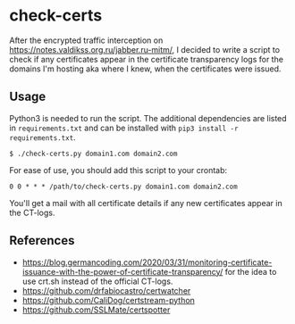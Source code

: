 # check-certs

After the encrypted traffic interception on https://notes.valdikss.org.ru/jabber.ru-mitm/,
I decided to write a script to check if any certificates appear in the 
certificate transparency logs for the domains I'm hosting aka where I knew, when the certificates were issued.

## Usage

Python3 is needed to run the script.
The additional dependencies are listed in `requirements.txt` and can be installed with `pip3 install -r requirements.txt`.

```
$ ./check-certs.py domain1.com domain2.com
```

For ease of use, you should add this script to your crontab:

```
0 0 * * * /path/to/check-certs.py domain1.com domain2.com
```

You'll get a mail with all certificate details if any new certificates appear in the CT-logs.

## References

* https://blog.germancoding.com/2020/03/31/monitoring-certificate-issuance-with-the-power-of-certificate-transparency/ for the idea to use crt.sh instead of the official CT-logs.
* https://github.com/drfabiocastro/certwatcher
* https://github.com/CaliDog/certstream-python
* https://github.com/SSLMate/certspotter
